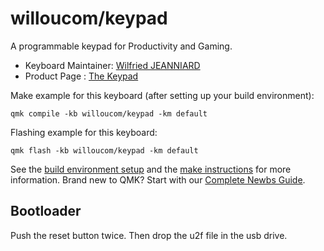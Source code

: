 # willoucom/keypad

A programmable keypad for Productivity and Gaming.

* Keyboard Maintainer: [Wilfried JEANNIARD](https://github.com/willoucom)
* Product Page : [The Keypad](https://www.willou.com/keypad/)

Make example for this keyboard (after setting up your build environment):

    qmk compile -kb willoucom/keypad -km default

Flashing example for this keyboard:

    qmk flash -kb willoucom/keypad -km default

See the [build environment setup](https://docs.qmk.fm/#/getting_started_build_tools) and the [make instructions](https://docs.qmk.fm/#/getting_started_make_guide) for more information. Brand new to QMK? Start with our [Complete Newbs Guide](https://docs.qmk.fm/#/newbs).

## Bootloader

Push the reset button twice. Then drop the u2f file in the usb drive.